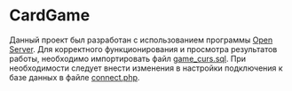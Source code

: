 # CardGame
 
Данный проект был разработан с использованием программы [Open Server](https://ospanel.io). Для корректного функционирования и просмотра результатов работы, необходимо импортировать файл [game_curs.sql](https://github.com/Kruuliter/CardGame/blob/main/scriptBD/game_curs.sql). При необходимости следует внести изменения в настройки подключения к базе данных в файле [connect.php](https://github.com/Kruuliter/CardGame/blob/main/bd/connect.php).